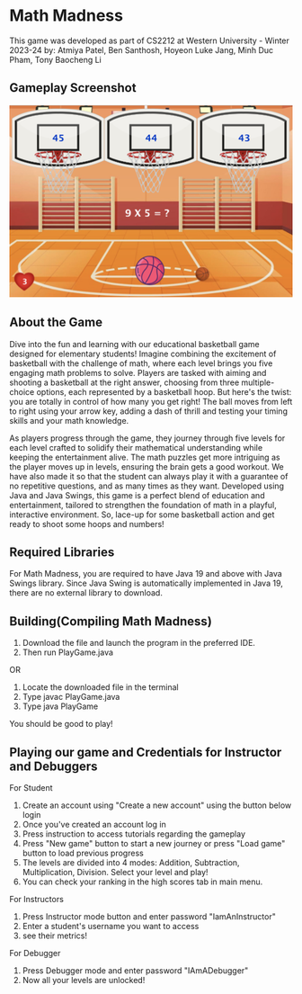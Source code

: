 # Math Madness 

This game was developed as part of CS2212 at Western University - Winter 2023-24 by: Atmiya Patel, Ben Santhosh, Hoyeon Luke Jang, Minh Duc Pham, Tony Baocheng Li

## Gameplay Screenshot

![Screenshot](images/GameplayPicture.png)

## About the Game

Dive into the fun and learning with our educational basketball game designed for elementary students! Imagine combining the excitement of basketball with the challenge of math, where each level brings you five engaging math problems to solve. Players are tasked with aiming and shooting a basketball at the right answer, choosing from three multiple-choice options, each represented by a basketball hoop. But here's the twist: you are totally in control of how many you get right! The ball moves from left to right using your arrow key, adding a dash of thrill and testing your timing skills and your math knowledge. 

As players progress through the game, they journey through five levels for each level crafted to solidify their mathematical understanding while keeping the entertainment alive. The math puzzles get more intriguing as the player moves up in levels, ensuring the brain gets a good workout. We have also made it so that the student can always play it with a guarantee of no repetitive questions, and as many times as they want. Developed using Java and Java Swings, this game is a perfect blend of education and entertainment, tailored to strengthen the foundation of math in a playful, interactive environment. So, lace-up for some basketball action and get ready to shoot some hoops and numbers!

## Required Libraries

For Math Madness, you are required to have Java 19 and above with Java Swings library. 
Since Java Swing is automatically implemented in Java 19, there are no external library to download.

## Building(Compiling Math Madness)

1. Download the file and launch the program in the preferred IDE.
2. Then run PlayGame.java

OR

1. Locate the downloaded file in the terminal
2. Type javac PlayGame.java
3. Type java PlayGame

You should be good to play!


## Playing our game and Credentials for Instructor and Debuggers

For Student
1. Create an account using "Create a new account" using the button below login
2. Once you've created an account log in
3. Press instruction to access tutorials regarding the gameplay
4. Press "New game" button to start a new journey or press "Load game" button to load previous progress
5. The levels are divided into 4 modes: Addition, Subtraction, Multiplication, Division. Select your level and play!
6. You can check your ranking in the high scores tab in main menu.

For Instructors
1. Press Instructor mode button and enter password "IamAnInstructor"
2. Enter a student's username you want to access 
3. see their metrics!

For Debugger 
1. Press Debugger mode and enter password "IAmADebugger"
2. Now all your levels are unlocked!
